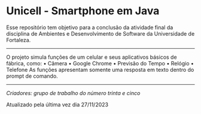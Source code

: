 # Unicell - Smartphone em Java

Esse repositório tem objetivo para a conclusão da atividade final da disciplina de
Ambientes e Desenvolvimento de Software da Universidade de Fortaleza.

---

O projeto simula funções de um celular e seus aplicativos básicos de fábrica, como:
• Câmera
• Google Chrome
• Previsão do Tempo
• Relógio
• Telefone
As funções apresentam somente uma resposta em texto dentro do prompt de comando.

---

*Criadores: grupo de trabalho do número trinta e cinco*

Atualizado pela última vez dia 27/11/2023
